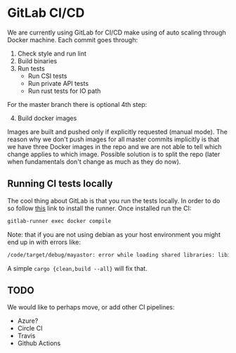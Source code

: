 # GitLab CI/CD

We are currently using GitLab for CI/CD make using of auto scaling through Docker machine. Each
commit goes through:

1. Check style and run lint
2. Build binaries
3. Run tests
    - Run CSI tests
    - Run private API tests
    - Run rust tests for IO path

For the master branch there is optional 4th step:

4. Build docker images

Images are built and pushed only if explicitly requested (manual mode).
The reason why we don't push images for all master commits implicitly is
that we have three Docker images in the repo and we are not able to tell
which change applies to which image. Possible solution is to split the repo
(later when fundamentals don't change as much as they do now).

## Running CI tests locally

The cool thing about GitLab is that you run the tests locally. In order to do so
follow [this](https://docs.gitlab.com/runner/install/linux-manually.html) link to install
the runner. Once installed run the CI:

```bash
gitlab-runner exec docker compile
```

Note: that if you are not using debian as your host environment you might end up in with errors
like:

```bash
/code/target/debug/mayastor: error while loading shared libraries: libiscsi.so.8: cannot open shared object file: No such file or directory
```

A simple `cargo {clean,build --all}` will fix that.

## TODO

We would like to perhaps move, or add other CI pipelines:

 - Azure?
 - Circle CI
 - Travis
 - Github Actions